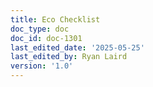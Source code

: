 ```yaml
---
title: Eco Checklist
doc_type: doc
doc_id: doc-1301
last_edited_date: '2025-05-25'
last_edited_by: Ryan Laird
version: '1.0'
---
```



